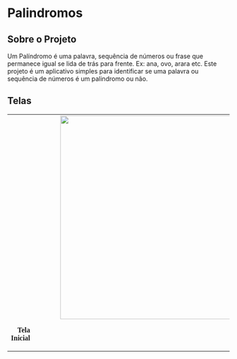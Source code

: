# Palindromos

<h2> Sobre o Projeto </h2> 

<p> Um Palíndromo é uma palavra, sequência de números ou frase que permanece igual se lida de trás para frente. Ex: ana, ovo, arara etc. Este projeto é um aplicativo simples para identificar se uma palavra ou sequência de números é um palindromo ou não.  </p>

<h2> Telas </h2> 

<table align="center">
    <tr>
    <td align="center"> 
        <img src="https://user-images.githubusercontent.com/68405849/188988745-ef663a8d-b004-4e41-b7df-d2666b80544a.jpg" height=460px weight=300px>
        <p style='text-align: right; margin-right: 40em; font-family: Serif;'><b> Tela Inicial </b></p>
    </td>
    </tr>
</table>


